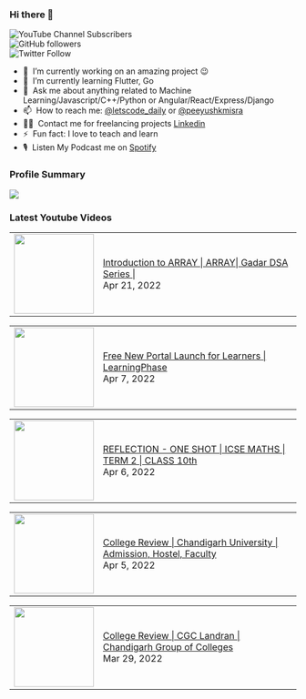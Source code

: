 ### Hi there 👋

![YouTube Channel Subscribers](https://img.shields.io/youtube/channel/subscribers/UCgmk1KXmrHXt_DO0kScyVmQ?style=social)  
![GitHub followers](https://img.shields.io/github/followers/misrapk?style=social)  
![Twitter Follow](https://img.shields.io/twitter/follow/peeyushkmisra?style=social)

- 🔭 &nbsp;I’m currently working on an amazing project :wink:
- 🌱 &nbsp;I’m currently learning Flutter, Go
- 💬 &nbsp;Ask me about anything related to Machine Learning/Javascript/C++/Python or Angular/React/Express/Django
- 📫 &nbsp;How to reach me: [@letscode_daily](https://www.instagram.com/letscode_daily/) or [@peeyushkmisra](https://www.instagram.com/peeyushkmisra/)
- 👨‍💻 &nbsp;Contact me for freelancing projects [Linkedin](https://www.linkedin.com/in/peeyushkmisra/)
- ⚡ &nbsp;Fun fact: I love to teach and learn
- 🎙 &nbsp;Listen My Podcast me on [Spotify](https://open.spotify.com/show/5HlTHA4yxnj56N1klajpQc)

### Profile Summary

![](https://github-profile-summary-cards.vercel.app/api/cards/profile-details?username=misrapk&theme=dracula)

### Latest Youtube Videos

<!-- YOUTUBE:START --><table><tr><td><a href="https://www.youtube.com/watch?v=GmxXXWLF3Zw"><img width="140px" src="https://i.ytimg.com/vi/GmxXXWLF3Zw/mqdefault.jpg"></a></td>
<td><a href="https://www.youtube.com/watch?v=GmxXXWLF3Zw">Introduction to ARRAY | ARRAY| Gadar DSA Series |</a><br/>Apr 21, 2022</td></tr></table>
<table><tr><td><a href="https://www.youtube.com/watch?v=RGhfZlQPIEM"><img width="140px" src="https://i.ytimg.com/vi/RGhfZlQPIEM/mqdefault.jpg"></a></td>
<td><a href="https://www.youtube.com/watch?v=RGhfZlQPIEM">Free New Portal Launch for Learners | LearningPhase</a><br/>Apr 7, 2022</td></tr></table>
<table><tr><td><a href="https://www.youtube.com/watch?v=fEhOck8WK7k"><img width="140px" src="https://i.ytimg.com/vi/fEhOck8WK7k/mqdefault.jpg"></a></td>
<td><a href="https://www.youtube.com/watch?v=fEhOck8WK7k">REFLECTION - ONE SHOT | ICSE MATHS | TERM 2 | CLASS 10th</a><br/>Apr 6, 2022</td></tr></table>
<table><tr><td><a href="https://www.youtube.com/watch?v=8mIJ0NMy9N8"><img width="140px" src="https://i.ytimg.com/vi/8mIJ0NMy9N8/mqdefault.jpg"></a></td>
<td><a href="https://www.youtube.com/watch?v=8mIJ0NMy9N8">College Review | Chandigarh University | Admission, Hostel, Faculty</a><br/>Apr 5, 2022</td></tr></table>
<table><tr><td><a href="https://www.youtube.com/watch?v=pp_PjwYCGnw"><img width="140px" src="https://i.ytimg.com/vi/pp_PjwYCGnw/mqdefault.jpg"></a></td>
<td><a href="https://www.youtube.com/watch?v=pp_PjwYCGnw">College Review | CGC Landran | Chandigarh Group of Colleges</a><br/>Mar 29, 2022</td></tr></table>
<!-- YOUTUBE:END -->
